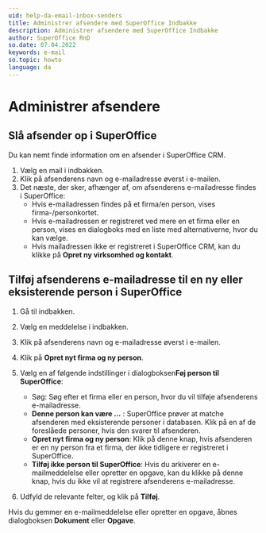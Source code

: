 ```yaml
---
uid: help-da-email-inbox-senders
title: Administrer afsendere med SuperOffice Indbakke
description: Administrer afsendere med SuperOffice Indbakke
author: SuperOffice RnD
so.date: 07.04.2022
keywords: e-mail
so.topic: howto
language: da
---
```


# Administrer afsendere

## Slå afsender op i SuperOffice

Du kan nemt finde information om en afsender i SuperOffice CRM.

1. Vælg en mail i indbakken.
2. Klik på afsenderens navn og e-mailadresse øverst i e-mailen.
3. Det næste, der sker, afhænger af, om afsenderens e-mailadresse findes i SuperOffice:
    * Hvis e-mailadressen findes på et firma/en person, vises firma-/personkortet.
    * Hvis e-mailadressen er registreret ved mere en et firma eller en person, vises en dialogboks med en liste med alternativerne, hvor du kan vælge.
    * Hvis mailadressen ikke er registreret i SuperOffice CRM, kan du klikke på **Opret ny virksomhed og kontakt**.

## Tilføj afsenderens e-mailadresse til en ny eller eksisterende person i SuperOffice

1. Gå til indbakken.

2. Vælg en meddelelse i indbakken.

3. Klik på afsenderens navn og e-mailadresse øverst i e-mailen.

4. Klik på **Opret nyt firma og ny person**.

5. Vælg en af følgende indstillinger i dialogboksen**Føj person til SuperOffice**:
    * Søg: Søg efter et firma eller en person, hvor du vil tilføje afsenderens e-mailadresse.
    * **Denne person kan være ...** : SuperOffice prøver at matche afsenderen med eksisterende personer i databasen. Klik på en af de foreslåede personer, hvis den svarer til afsenderen.
    * **Opret nyt firma og ny person**: Klik på denne knap, hvis afsenderen er en ny person fra et firma, der ikke tidligere er registreret i SuperOffice.
    * **Tilføj ikke person til SuperOffice**: Hvis du arkiverer en e-mailmeddelelse eller opretter en opgave, kan du klikke på denne knap, hvis du ikke vil at registrere afsenderens e-mailadresse.

6. Udfyld de relevante felter, og klik på **Tilføj**.

Hvis du gemmer en e-mailmeddelelse eller opretter en opgave, åbnes dialogboksen **Dokument** eller **Opgave**.

<!-- Referenced links -->

<!-- Referenced images -->
